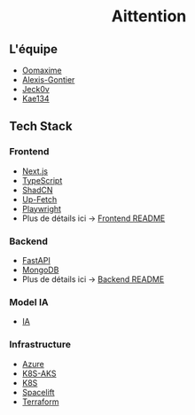 <!-- markdownlint-disable-next-line MD033 -->
<h1 align="center">Aittention</h1>

## L'équipe

- [Oomaxime](https://github.com/Oomaxime)
- [Alexis-Gontier](https://github.com/Alexis-Gontier)
- [Jeck0v](https://github.com/Jeck0v)
- [Kae134](https://github.com/Kae134)

## Tech Stack

### Frontend

- [Next.js](https://nextjs.org/)
- [TypeScript](https://www.typescriptlang.org/)
- [ShadCN](https://ui.shadcn.com/)
- [Up-Fetch](https://github.com/L-Blondy/up-fetch?tab=readme-ov-file)
- [Playwright](https://playwright.dev/)
- Plus de détails ici -> [Frontend README](./frontend/README.md)

### Backend

- [FastAPI](https://fastapi.tiangolo.com/)
- [MongoDB](https://www.mongodb.com/)
- Plus de détails ici -> [Backend README](./backend/README.md)

### Model IA

- [IA](https://github.com/Arhosseini77/SUM)

### Infrastructure

- [Azure](https://azure.microsoft.com/fr-fr/products/devops)
- [K8S-AKS](https://azure.microsoft.com/fr-fr/products/kubernetes-service)
- [K8S](https://kubernetes.io/)
- [Spacelift](https://spacelift.io/)
- [Terraform](https://developer.hashicorp.com/terraform)
